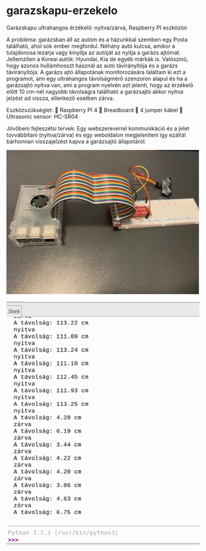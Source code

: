 # garazskapu-erzekelo
Garázskapu ultrahangos érzékelő: nyitva/zárva, Raspberry PI eszközön

A probléma: garázsban áll az autóm és a házunkkal szemben egy Posta található, ahol sok ember megfordul. Néhány autó kulcsa, amikor a tulajdonosa lezárja vagy kinyitja az autóját az nyitja a garázs ajtómat. Jellemzően a Koreai autók: Hyundai, Kia de egyéb márkák is. Valószínű, hogy azonos hullámhosszt használ az autó távirányítója és a garázs távirányítója. A garázs ajtó állapotának monitorozására találtam ki ezt a programot, ami egy ultrahangos távolságmérő szenzoron alapul és ha a garázsajtó nyitva van, ami a program nyelvén azt jelenti, hogy az érzékelő előtt 10 cm-nél nagyobb távolságra található a garázsajtó akkor nyitva jelzést ad vissza, ellenkező esetben zárva.

Eszközszükséglet:
	Raspberry PI 4
	Breadboard
	4 jumper kábel
	Ultrasonic sensor: HC-SR04

Jövőbeni fejleszétsi tervek:
Egy webszereverrel kommunikáció és a jelet tovvábbítani (nyitva/zárva) és egy weboldalon megjeleníteni így ezáltál bárhonnan visszajelzést kapva a garázsajtó állapotáról.


![alt text](https://github.com/orosztomi/garazskapu-erzekelo/blob/main/pi.jpg?raw=true)

![alt text](https://github.com/orosztomi/garazskapu-erzekelo/blob/main/program.png?raw=true)
